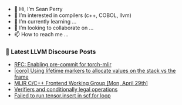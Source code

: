 - 👋 Hi, I’m Sean Perry
- 👀 I’m interested in compilers (c++, COBOL, llvm)
- 🌱 I’m currently learning ...
- 💞️ I’m looking to collaborate on ...
- 📫 How to reach me ...

<!---
s66perry/s66perry is a ✨ special ✨ repository because its `README.md` (this file) appears on your GitHub profile.
You can click the Preview link to take a look at your changes.
--->
### 📕 Latest LLVM Discourse Posts

<!-- DISCOURSE-LLVM:START -->
- [RFC: Enabling pre-commit for torch-mlir](https://discourse.llvm.org/t/rfc-enabling-pre-commit-for-torch-mlir/78484#post_1)
- [[coro] Using lifetime markers to allocate values on the stack vs the frame](https://discourse.llvm.org/t/coro-using-lifetime-markers-to-allocate-values-on-the-stack-vs-the-frame/78451#post_6)
- [MLIR C/C++ Frontend Working Group [Mon, April 29th]](https://discourse.llvm.org/t/mlir-c-c-frontend-working-group-mon-april-29th/78483#post_1)
- [Verifiers and conditionally legal operations](https://discourse.llvm.org/t/verifiers-and-conditionally-legal-operations/78464#post_3)
- [Failed to run tensor.insert in scf.for loop](https://discourse.llvm.org/t/failed-to-run-tensor-insert-in-scf-for-loop/78482#post_1)
<!-- DISCOURSE-LLVM:END -->

